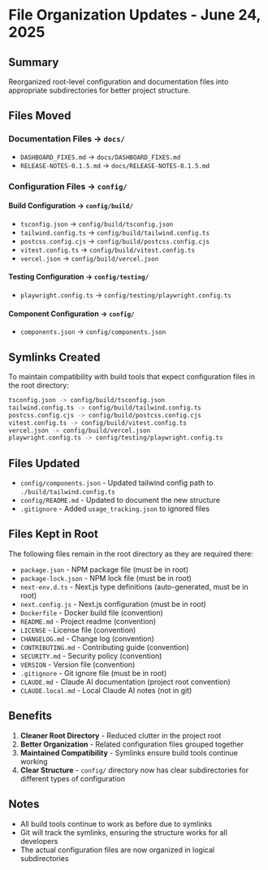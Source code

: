 # File Organization Updates - June 24, 2025

## Summary

Reorganized root-level configuration and documentation files into appropriate subdirectories for better project structure.

## Files Moved

### Documentation Files → `docs/`
- `DASHBOARD_FIXES.md` → `docs/DASHBOARD_FIXES.md`
- `RELEASE-NOTES-0.1.5.md` → `docs/RELEASE-NOTES-0.1.5.md`

### Configuration Files → `config/`

#### Build Configuration → `config/build/`
- `tsconfig.json` → `config/build/tsconfig.json`
- `tailwind.config.ts` → `config/build/tailwind.config.ts`
- `postcss.config.cjs` → `config/build/postcss.config.cjs`
- `vitest.config.ts` → `config/build/vitest.config.ts`
- `vercel.json` → `config/build/vercel.json`

#### Testing Configuration → `config/testing/`
- `playwright.config.ts` → `config/testing/playwright.config.ts`

#### Component Configuration → `config/`
- `components.json` → `config/components.json`

## Symlinks Created

To maintain compatibility with build tools that expect configuration files in the root directory:

```bash
tsconfig.json -> config/build/tsconfig.json
tailwind.config.ts -> config/build/tailwind.config.ts
postcss.config.cjs -> config/build/postcss.config.cjs
vitest.config.ts -> config/build/vitest.config.ts
vercel.json -> config/build/vercel.json
playwright.config.ts -> config/testing/playwright.config.ts
```

## Files Updated

- `config/components.json` - Updated tailwind config path to `./build/tailwind.config.ts`
- `config/README.md` - Updated to document the new structure
- `.gitignore` - Added `usage_tracking.json` to ignored files

## Files Kept in Root

The following files remain in the root directory as they are required there:

- `package.json` - NPM package file (must be in root)
- `package-lock.json` - NPM lock file (must be in root)
- `next-env.d.ts` - Next.js type definitions (auto-generated, must be in root)
- `next.config.js` - Next.js configuration (must be in root)
- `Dockerfile` - Docker build file (convention)
- `README.md` - Project readme (convention)
- `LICENSE` - License file (convention)
- `CHANGELOG.md` - Change log (convention)
- `CONTRIBUTING.md` - Contributing guide (convention)
- `SECURITY.md` - Security policy (convention)
- `VERSION` - Version file (convention)
- `.gitignore` - Git ignore file (must be in root)
- `CLAUDE.md` - Claude AI documentation (project root convention)
- `CLAUDE.local.md` - Local Claude AI notes (not in git)

## Benefits

1. **Cleaner Root Directory** - Reduced clutter in the project root
2. **Better Organization** - Related configuration files grouped together
3. **Maintained Compatibility** - Symlinks ensure build tools continue working
4. **Clear Structure** - `config/` directory now has clear subdirectories for different types of configuration

## Notes

- All build tools continue to work as before due to symlinks
- Git will track the symlinks, ensuring the structure works for all developers
- The actual configuration files are now organized in logical subdirectories